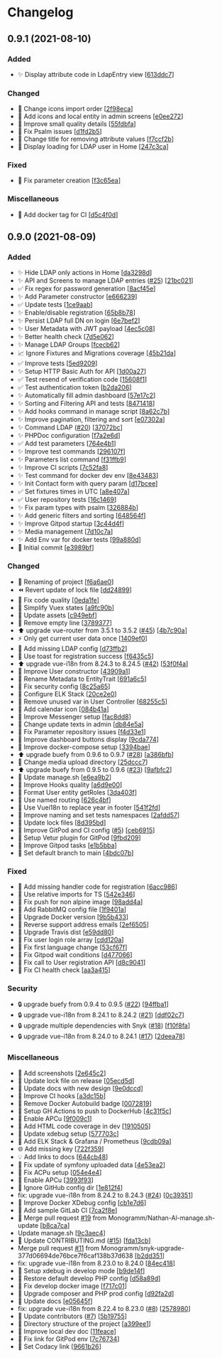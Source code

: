 # Changelog

<a name="0.9.1"></a>

## 0.9.1 (2021-08-10)

### Added

*   ✨ Display attribute code in LdapEntry view \[[613ddc7](https://github.com/Monogramm/ldap-all-for-one-manager/commit/613ddc7cb578594d89db4eede203e0709ea2b668)]

### Changed

*   🎨 Change icons import order \[[2f98eca](https://github.com/Monogramm/ldap-all-for-one-manager/commit/2f98ecad9430fc3e1bfddae401637a82ac2aa145)]
*   💄 Add icons and local entity in admin screens \[[e0ee272](https://github.com/Monogramm/ldap-all-for-one-manager/commit/e0ee27296cebfd1ed9162720e8ff663e4f3b9cf1)]
*   🎨 Improve small quality details \[[55fdbfa](https://github.com/Monogramm/ldap-all-for-one-manager/commit/55fdbfa4aeb0e582c5272e8f60f278739d88977b)]
*   🎨 Fix Psalm issues \[[d1fd2b5](https://github.com/Monogramm/ldap-all-for-one-manager/commit/d1fd2b5c0990da6eadc08feb6e38a69feb2cdbff)]
*   💬 Change title for removing attribute values \[[f7ccf2b](https://github.com/Monogramm/ldap-all-for-one-manager/commit/f7ccf2ba5cccae069d74f9687c9d3d8c2a088ea6)]
*   💄 Display loading for LDAP user in Home \[[247c3ca](https://github.com/Monogramm/ldap-all-for-one-manager/commit/247c3ca2ddb149f31ff531dcc1a38579f22023fe)]

### Fixed

*   🐛 Fix parameter creation \[[f3c65ea](https://github.com/Monogramm/ldap-all-for-one-manager/commit/f3c65eabae56201d32adbd59dd0c0ef15ac5313b)]

### Miscellaneous

*   👷 Add docker tag for CI \[[d5c4f0d](https://github.com/Monogramm/ldap-all-for-one-manager/commit/d5c4f0df9b77620fcb97999b3871c379bbb78b87)]

<a name="0.9.0"></a>

## 0.9.0 (2021-08-09)

### Added

*   ✨ Hide LDAP only actions in Home \[[da3298d](https://github.com/Monogramm/ldap-all-for-one-manager/commit/da3298d40b6223a88d1d3dfc7d39fe025674e8f9)]
*   ✨ API and Screens to manage LDAP entries ([#25](https://github.com/Monogramm/ldap-all-for-one-manager/issues/25)) \[[21bc021](https://github.com/Monogramm/ldap-all-for-one-manager/commit/21bc02182974506b5bd9529ae19334be7e7dfc72)]
*   ✅ Fix regex for password generation \[[8acf45e](https://github.com/Monogramm/ldap-all-for-one-manager/commit/8acf45ee0a9c414eccb27458a3b6b22c46207810)]
*   ✨ Add Parameter constructor \[[e666239](https://github.com/Monogramm/ldap-all-for-one-manager/commit/e666239d1b001dd3a9d37c073e6af323316b7eef)]
*   ✅ Update tests \[[1ce9aab](https://github.com/Monogramm/ldap-all-for-one-manager/commit/1ce9aab3b7e6199dd232d373a65926894d948c44)]
*   ✨ Enable/disable registration \[[65b8b78](https://github.com/Monogramm/ldap-all-for-one-manager/commit/65b8b78765b41de2885c8dc765a1b19c75509315)]
*   ✨ Persist LDAP full DN on login \[[6e7bef2](https://github.com/Monogramm/ldap-all-for-one-manager/commit/6e7bef299e754a6d77087c4ed99c39b60f5b8ada)]
*   ✨ User Metadata with JWT payload \[[4ec5c08](https://github.com/Monogramm/ldap-all-for-one-manager/commit/4ec5c0863350a6717888b51e2616d6aff9cf5e65)]
*   ✨ Better health check \[[7d5e062](https://github.com/Monogramm/ldap-all-for-one-manager/commit/7d5e062fa4bf8ac6b4090a95b773feed9aa289e6)]
*   ✨ Manage LDAP Groups \[[fcecb62](https://github.com/Monogramm/ldap-all-for-one-manager/commit/fcecb629e768e7b489581c9dc95278c936408e0b)]
*   📈 Ignore Fixtures and Migrations coverage \[[45b21da](https://github.com/Monogramm/ldap-all-for-one-manager/commit/45b21da9d1ffb14603cb2e618bc953dde7010b93)]
*   ✅ Improve tests \[[5ed9209](https://github.com/Monogramm/ldap-all-for-one-manager/commit/5ed9209031277013de191e7279897cb7b7bfe649)]
*   ✨ Setup HTTP Basic Auth for API \[[1d00a27](https://github.com/Monogramm/ldap-all-for-one-manager/commit/1d00a2777b9a29c2c9ef519716e089f3cbce120f)]
*   ✅ Test resend of verification code \[[15608f1](https://github.com/Monogramm/ldap-all-for-one-manager/commit/15608f1a6036b4aca23261c4ab984a37deb7f73a)]
*   ✅ Test authentication token \[[b2da206](https://github.com/Monogramm/ldap-all-for-one-manager/commit/b2da2062956c663d6c15d772a3b96204483b3c85)]
*   ✨ Automatically fill admin dashboard \[[57e17c2](https://github.com/Monogramm/ldap-all-for-one-manager/commit/57e17c2110178213ec6102637aab83254f73990c)]
*   ✨ Sorting and Filtering API and tests \[[8471418](https://github.com/Monogramm/ldap-all-for-one-manager/commit/8471418503665a93fa5793eaaedb46cff7079eb0)]
*   ✨ Add hooks command in manage script \[[8a62c7b](https://github.com/Monogramm/ldap-all-for-one-manager/commit/8a62c7b785eed4e4a99d5fa71e91577c0e9fe236)]
*   ✨ Improve pagination, filtering and sort \[[e07302a](https://github.com/Monogramm/ldap-all-for-one-manager/commit/e07302a5d88ace77cac7180c2cb418adff03f2e7)]
*   ✨ Command LDAP ([#20](https://github.com/Monogramm/ldap-all-for-one-manager/issues/20)) \[[37072bc](https://github.com/Monogramm/ldap-all-for-one-manager/commit/37072bc0bfa5a958582d3dbf1088c003ef02cb09)]
*   ✨ PHPDoc configuration \[[f7a2e6d](https://github.com/Monogramm/ldap-all-for-one-manager/commit/f7a2e6d165733e86475cbe09edd37bfa8fbe4076)]
*   ✅ Add test parameters \[[764e4b1](https://github.com/Monogramm/ldap-all-for-one-manager/commit/764e4b181b6faae4fcdbc836ccad2a5e373484f4)]
*   ✨ Improve test commands \[[296107f](https://github.com/Monogramm/ldap-all-for-one-manager/commit/296107f1b26c6716993dddcbf951eac7b5ac9822)]
*   ✨ Parameters list command \[[f31ffb9](https://github.com/Monogramm/ldap-all-for-one-manager/commit/f31ffb9aa1dbd1f637d46bcbe928826f4f829bb8)]
*   ✨ Improve CI scripts \[[7c52fa8](https://github.com/Monogramm/ldap-all-for-one-manager/commit/7c52fa825d38fc8c855918d33945f6a301b32c36)]
*   ✨ Test command for docker dev env \[[8e43483](https://github.com/Monogramm/ldap-all-for-one-manager/commit/8e43483963ed97b69fff3a704d4426f4610b5d9a)]
*   ✨ Init Contact form with query param \[[d17bcee](https://github.com/Monogramm/ldap-all-for-one-manager/commit/d17bcee8d982f43e3b14ffecf440c0b2533434b7)]
*   ✅ Set fixtures times in UTC \[[a8e407a](https://github.com/Monogramm/ldap-all-for-one-manager/commit/a8e407a95a1c3cfed8a31e03209ef0e3b4b9b49d)]
*   ✅ User repository tests \[[16c1469](https://github.com/Monogramm/ldap-all-for-one-manager/commit/16c14692a6ccb3cf7cce6a7fd1731763ea0a0916)]
*   ✨ Fix param types with psalm \[[326884b](https://github.com/Monogramm/ldap-all-for-one-manager/commit/326884b71a9e89ac51a9d967e430ab5779d780e3)]
*   ✨ Add generic filters and sorting \[[648564f](https://github.com/Monogramm/ldap-all-for-one-manager/commit/648564f7a073245b3ca18a4745adf5355b026a8d)]
*   ✨ Improve Gitpod startup \[[3c44d4f](https://github.com/Monogramm/ldap-all-for-one-manager/commit/3c44d4f8d2311b02143bedc22285b7ed153bdcf5)]
*   ✨ Media management \[[7d10c7a](https://github.com/Monogramm/ldap-all-for-one-manager/commit/7d10c7ac48693250d0c2f9e5dda4e2a232a00b33)]
*   ✨ Add Env var for docker tests \[[99a880d](https://github.com/Monogramm/ldap-all-for-one-manager/commit/99a880d879813575451bd1c67e8fbc4fd228c41f)]
*   🎉 Initial commit \[[e3989bf](https://github.com/Monogramm/ldap-all-for-one-manager/commit/e3989bf27270e99f0f49689e545852d1a94bf6d8)]

### Changed

*   🚚 Renaming of project \[[f6a6ae0](https://github.com/Monogramm/ldap-all-for-one-manager/commit/f6a6ae0fa22cb0f35ce2abe722a217192eeaa1a5)]
*   ⏪ Revert update of lock file \[[dd24899](https://github.com/Monogramm/ldap-all-for-one-manager/commit/dd248994ce4ab65ff6ff66b662bd98af45eee71a)]
*   🎨 Fix code quality \[[0eda1fe](https://github.com/Monogramm/ldap-all-for-one-manager/commit/0eda1fe52fb93c7428ebf461f06f24fbf59ec9a4)]
*   🎨 Simplify Vuex states \[[a9fc90b](https://github.com/Monogramm/ldap-all-for-one-manager/commit/a9fc90b1d3a6a47e3644dabae2afe3f25d74cfc0)]
*   🍱 Update assets \[[c949ebf](https://github.com/Monogramm/ldap-all-for-one-manager/commit/c949ebfa76dbfa10226fddf586ae23e56beb5a6b)]
*   🎨 Remove empty line \[[3789377](https://github.com/Monogramm/ldap-all-for-one-manager/commit/37893779ad48ac4fdb51a7aa86cac34f5fda6ca2)]
*   ⬆️ upgrade vue-router from 3.5.1 to 3.5.2 ([#45](https://github.com/Monogramm/ldap-all-for-one-manager/issues/45)) \[[4b7c90a](https://github.com/Monogramm/ldap-all-for-one-manager/commit/4b7c90a5f610331108bb6aa537a9d92d15cd0a2f)]
*   ⚡ Only get current user data once \[[1409ef0](https://github.com/Monogramm/ldap-all-for-one-manager/commit/1409ef05f8adc85cb4feeb57e916da354b765cef)]
*   🔧 Add missing LDAP config \[[d73ffb2](https://github.com/Monogramm/ldap-all-for-one-manager/commit/d73ffb2d81272b3bf7f78168595846cfbaf2ec09)]
*   💄 Use toast for registration success \[[f6435c5](https://github.com/Monogramm/ldap-all-for-one-manager/commit/f6435c53648ffcd545a01ac92879ffcb69fd2571)]
*   ⬆️ upgrade vue-i18n from 8.24.3 to 8.24.5 ([#42](https://github.com/Monogramm/ldap-all-for-one-manager/issues/42)) \[[53f0f4a](https://github.com/Monogramm/ldap-all-for-one-manager/commit/53f0f4aa528094fab8575f3256716e73bdba1bac)]
*   🎨 Improve User constructor \[[43909a1](https://github.com/Monogramm/ldap-all-for-one-manager/commit/43909a1af479fa69663d33a13bf46c346d8567ac)]
*   🚚 Rename Metadata to EntityTrait \[[691a6c5](https://github.com/Monogramm/ldap-all-for-one-manager/commit/691a6c5b1e0184a60d70ebfad032dab29880d7a4)]
*   🔧 Fix security config \[[8c25a65](https://github.com/Monogramm/ldap-all-for-one-manager/commit/8c25a65cf56b0f78a4e009c528c3d3969bf3704b)]
*   🔧 Configure ELK Stack \[[20ce2e0](https://github.com/Monogramm/ldap-all-for-one-manager/commit/20ce2e0c599d7ab38d106c128db94248f3d770a9)]
*   🎨 Remove unused var in User Controller \[[68255c5](https://github.com/Monogramm/ldap-all-for-one-manager/commit/68255c5f1c9c653753ca8716c19b7e24ee9b41e2)]
*   🍱 Add calendar icon \[[084b41a](https://github.com/Monogramm/ldap-all-for-one-manager/commit/084b41aa88fb87ac56d566179fa628dd04b25832)]
*   🎨 Improve Messenger setup \[[fac8dd8](https://github.com/Monogramm/ldap-all-for-one-manager/commit/fac8dd8979f97fb165973fe4d10696047ceee6da)]
*   💬 Change update texts in admin \[[db84e5a](https://github.com/Monogramm/ldap-all-for-one-manager/commit/db84e5aa59729ca55c736a80e530f8a379cb3da2)]
*   🎨 Fix Parameter repository issues \[[f4d33e1](https://github.com/Monogramm/ldap-all-for-one-manager/commit/f4d33e19c224155d6fa091573d50462f46ca7746)]
*   💄 Improve dashboard buttons display \[[9cda774](https://github.com/Monogramm/ldap-all-for-one-manager/commit/9cda774fb173ec2e03d02710dee46107a5df2878)]
*   🎨 Improve docker-compose setup \[[3394bae](https://github.com/Monogramm/ldap-all-for-one-manager/commit/3394baecd9e042a3b659146a3004c861ee0b276d)]
*   ⬆️ upgrade buefy from 0.9.6 to 0.9.7 ([#28](https://github.com/Monogramm/ldap-all-for-one-manager/issues/28)) \[[a386bfb](https://github.com/Monogramm/ldap-all-for-one-manager/commit/a386bfbe99e8d6e5e05c8dc788b980dd7ebd416e)]
*   🔧 Change media upload directory \[[25dccc7](https://github.com/Monogramm/ldap-all-for-one-manager/commit/25dccc7fdd1affb1b4dc42519c391fa3e3a71926)]
*   ⬆️ upgrade buefy from 0.9.5 to 0.9.6 ([#23](https://github.com/Monogramm/ldap-all-for-one-manager/issues/23)) \[[9afbfc2](https://github.com/Monogramm/ldap-all-for-one-manager/commit/9afbfc2e1dabe72264b9fbcb5081e262ab4cf2f8)]
*   🎨 Update manage.sh \[[e6ea9b2](https://github.com/Monogramm/ldap-all-for-one-manager/commit/e6ea9b205e3778619230747bfbdb6ae4f37add3f)]
*   🎨 Improve Hooks quality \[[a6d9e00](https://github.com/Monogramm/ldap-all-for-one-manager/commit/a6d9e00d518fe5b12669be8b33597f7b36c9d07f)]
*   🎨 Format User entity getRoles \[[3da403f](https://github.com/Monogramm/ldap-all-for-one-manager/commit/3da403f9b2f688e05ef61a830b287d0512b99ac2)]
*   🎨 Use named routing \[[626c4bf](https://github.com/Monogramm/ldap-all-for-one-manager/commit/626c4bf319fbf131e7ec766ceef7fe27c493cf4c)]
*   🎨 Use Vuei18n to replace year in footer \[[541f2fd](https://github.com/Monogramm/ldap-all-for-one-manager/commit/541f2fd95fa943230e450f6c30205fc9c258d20e)]
*   🎨 Improve naming and set tests namespaces \[[2afdd57](https://github.com/Monogramm/ldap-all-for-one-manager/commit/2afdd577d9075660dfafc6615933a47ab47aad2c)]
*   🔧 Update lock files \[[8d395bd](https://github.com/Monogramm/ldap-all-for-one-manager/commit/8d395bd37d98f595116f1d6e5ad073d1d2c61f82)]
*   🔧 Improve GitPod and CI config ([#5](https://github.com/Monogramm/ldap-all-for-one-manager/issues/5)) \[[ceb6915](https://github.com/Monogramm/ldap-all-for-one-manager/commit/ceb6915c3de18f2c6ddf49a8986095e3e5dd987f)]
*   🔧 Setup Vetur plugin for GitPod \[[9fbd209](https://github.com/Monogramm/ldap-all-for-one-manager/commit/9fbd2092a2e6c4bd5a8cccf2c9e0c6d0274c574d)]
*   🔧 Improve Gitpod tasks \[[e1b5bba](https://github.com/Monogramm/ldap-all-for-one-manager/commit/e1b5bba03138a6a990aeba3a9bc47cf44a6436ca)]
*   🔧 Set default branch to main \[[4bdc07b](https://github.com/Monogramm/ldap-all-for-one-manager/commit/4bdc07bb5d52d435f1487c132d3d521c1e80ce1f)]

### Fixed

*   🐛 Add missing handler code for registration \[[6acc986](https://github.com/Monogramm/ldap-all-for-one-manager/commit/6acc986638eb42bc0f825a1764e04e1e3f68398c)]
*   🐛 Use relative imports for TS \[[542e346](https://github.com/Monogramm/ldap-all-for-one-manager/commit/542e3461825f9be596b7a544eaa36bda030a38d3)]
*   💚 Fix push for non alpine image \[[98add4a](https://github.com/Monogramm/ldap-all-for-one-manager/commit/98add4a168f51f27c32084cd7e19c17bc65cd533)]
*   💚 Add RabbitMQ config file \[[1f9401a](https://github.com/Monogramm/ldap-all-for-one-manager/commit/1f9401aae962f752cca720f3bafdd64bdc22669b)]
*   💚 Upgrade Docker version \[[9b5b433](https://github.com/Monogramm/ldap-all-for-one-manager/commit/9b5b4332a26ae2296fa207984b48886a09806a39)]
*   🐛 Reverse support address emails \[[2ef6505](https://github.com/Monogramm/ldap-all-for-one-manager/commit/2ef65051820466bf91efba66b012307c735b5801)]
*   💚 Upgrade Travis dist \[[e59dd80](https://github.com/Monogramm/ldap-all-for-one-manager/commit/e59dd80bb8f86dc3c27d2e1bfb90892d3b61364a)]
*   🐛 Fix user login role array \[[cdd120a](https://github.com/Monogramm/ldap-all-for-one-manager/commit/cdd120a9ec75d623ddf51df0d0a519bbf2b7e71c)]
*   🐛 Fix first language change \[[53cf67f](https://github.com/Monogramm/ldap-all-for-one-manager/commit/53cf67fdd1528ff9f22e73d4807adf942527a8ec)]
*   🐛 Fix Gitpod wait conditions \[[d477066](https://github.com/Monogramm/ldap-all-for-one-manager/commit/d47706663c3884af884bd5ad029a649d419439cb)]
*   🐛 Fix call to User registration API \[[d8c9041](https://github.com/Monogramm/ldap-all-for-one-manager/commit/d8c9041c4fcefdd0f07dbf0aa4943ac3ff5803bf)]
*   💚 Fix CI health check \[[aa3a415](https://github.com/Monogramm/ldap-all-for-one-manager/commit/aa3a4156776c1c37b081c1a816630aef9541b6c9)]

### Security

*   🔒 upgrade buefy from 0.9.4 to 0.9.5 ([#22](https://github.com/Monogramm/ldap-all-for-one-manager/issues/22)) \[[94ffba1](https://github.com/Monogramm/ldap-all-for-one-manager/commit/94ffba10a948632dfc0723d3976addbf581ab60b)]
*   🔒 upgrade vue-i18n from 8.24.1 to 8.24.2 ([#21](https://github.com/Monogramm/ldap-all-for-one-manager/issues/21)) \[[ddf02c7](https://github.com/Monogramm/ldap-all-for-one-manager/commit/ddf02c7edcaea2b5e92cee46640498636b0cf40e)]
*   🔒 upgrade multiple dependencies with Snyk ([#18](https://github.com/Monogramm/ldap-all-for-one-manager/issues/18)) \[[f10f8fa](https://github.com/Monogramm/ldap-all-for-one-manager/commit/f10f8fa781e9d545772769e9d558dfab04403336)]
*   🔒 upgrade vue-i18n from 8.24.0 to 8.24.1 ([#17](https://github.com/Monogramm/ldap-all-for-one-manager/issues/17)) \[[2deea78](https://github.com/Monogramm/ldap-all-for-one-manager/commit/2deea78abe687287d5335659a9e3f0cca86c7172)]

### Miscellaneous

*   📝 Add screenshots \[[2e645c2](https://github.com/Monogramm/ldap-all-for-one-manager/commit/2e645c228a94b6973de51f623bfdcd0353eea9c3)]
*   🔨 Update lock file on release \[[05ecd5d](https://github.com/Monogramm/ldap-all-for-one-manager/commit/05ecd5dfbef62e92d4c9ec017110a37c6850d143)]
*   📝 Update docs with new design \[[9e0dccd](https://github.com/Monogramm/ldap-all-for-one-manager/commit/9e0dccdf766558444526f61cb5727c33e7637e07)]
*   👷 Improve CI hooks \[[a3dc15b](https://github.com/Monogramm/ldap-all-for-one-manager/commit/a3dc15b71e9ce64d082ef3a3edc5f0091ca7b4d5)]
*   📝 Remove Docker Autobuild badge \[[0072819](https://github.com/Monogramm/ldap-all-for-one-manager/commit/00728193644c9f5948ef26f4b6eb334a3c803a68)]
*   👷 Setup GH Actions to push to DockerHub \[[4c31f5c](https://github.com/Monogramm/ldap-all-for-one-manager/commit/4c31f5c0e3cb1fc1d72516c709df50d81e19688e)]
*   🐳 Enable APCu \[[9f009c1](https://github.com/Monogramm/ldap-all-for-one-manager/commit/9f009c19e96e5dee32e0666982fd3a018ce0e3c3)]
*   🔨 Add HTML code coverage in dev \[[1910505](https://github.com/Monogramm/ldap-all-for-one-manager/commit/19105058c2d3d8f295506695dfec32f01fecc245)]
*   🔨 Update xdebug setup \[[577703c](https://github.com/Monogramm/ldap-all-for-one-manager/commit/577703cc56ee49c3157797167d5f77549df6ce5d)]
*   🐳 Add ELK Stack & Grafana / Prometheus \[[9cdb09a](https://github.com/Monogramm/ldap-all-for-one-manager/commit/9cdb09a7deb72f7d3befff6da44b38cc8cd05141)]
*   🌐 Add missing key \[[722f359](https://github.com/Monogramm/ldap-all-for-one-manager/commit/722f359a5f008563d13d1bbd1cbc01ee4a0e7809)]
*   💡 Add links to docs \[[644cb48](https://github.com/Monogramm/ldap-all-for-one-manager/commit/644cb48a7ce463a7fed53fa040d5a9d8bc060d5c)]
*   🐳 Fix update of symfony uploaded data \[[4e53ea2](https://github.com/Monogramm/ldap-all-for-one-manager/commit/4e53ea281f86eb2b0318305a55964d22137c3918)]
*   🐳 Fix ACPu setup \[[054e4e4](https://github.com/Monogramm/ldap-all-for-one-manager/commit/054e4e44e114c46e0efc4a853356d284e6db1bf3)]
*   🐳 Enable APCu \[[3993f93](https://github.com/Monogramm/ldap-all-for-one-manager/commit/3993f93e7127d93c5d72b4a1789950c9bbbe0823)]
*   🐳 Ignore GitHub config dir \[[1e812f4](https://github.com/Monogramm/ldap-all-for-one-manager/commit/1e812f41b4a39cefa07d325f7c011c43721c07d7)]
*   fix: upgrade vue-i18n from 8.24.2 to 8.24.3 ([#24](https://github.com/Monogramm/ldap-all-for-one-manager/issues/24)) \[[0c39351](https://github.com/Monogramm/ldap-all-for-one-manager/commit/0c393513ce3dea758499ad02f0b655ea9443baf7)]
*   🐳 Improve Docker XDebug config \[[cb1e7d6](https://github.com/Monogramm/ldap-all-for-one-manager/commit/cb1e7d63e44c051f26cb645f2889babd1ba9694f)]
*   👷 Add sample GitLab CI \[[7ca2f8e](https://github.com/Monogramm/ldap-all-for-one-manager/commit/7ca2f8e8a50dc8d9322301c46aacd486f938afe2)]
*   🔀 Merge pull request [#19](https://github.com/Monogramm/ldap-all-for-one-manager/issues/19) from Monogramm/Nathan-Al-manage.sh-update \[[b8ca7ca](https://github.com/Monogramm/ldap-all-for-one-manager/commit/b8ca7caa70b13ff6e2ce381438b1844d8d8540bb)]
*   Update manage.sh \[[9c3aec4](https://github.com/Monogramm/ldap-all-for-one-manager/commit/9c3aec4a5cff1cf831cf17580dc9b2e3a9f63650)]
*   📝 Update CONTRIBUTING.md ([#15](https://github.com/Monogramm/ldap-all-for-one-manager/issues/15)) \[[fda13cb](https://github.com/Monogramm/ldap-all-for-one-manager/commit/fda13cb8895da3193a2275104d375ac144840946)]
*   Merge pull request [#11](https://github.com/Monogramm/ldap-all-for-one-manager/issues/11) from Monogramm/snyk-upgrade-377d06694de76bce7f6caf138b37d638 \[[b2dd351](https://github.com/Monogramm/ldap-all-for-one-manager/commit/b2dd351f82f6d83db85bdfc7bcbbb1af9f2455a7)]
*   fix: upgrade vue-i18n from 8.23.0 to 8.24.0 \[[84ec418](https://github.com/Monogramm/ldap-all-for-one-manager/commit/84ec418710b6a26a0edd77705c137816bfe107d2)]
*   🐳 Setup xdebug in develop mode \[[b9de14f](https://github.com/Monogramm/ldap-all-for-one-manager/commit/b9de14f54e41d4c5d5151bedb28c8957f93c94a9)]
*   🐳 Restore default develop PHP config \[[d58a89d](https://github.com/Monogramm/ldap-all-for-one-manager/commit/d58a89d202bed4fbc89d79fbac1b6c16a454fd00)]
*   🐳 Fix develop docker image \[[f717c01](https://github.com/Monogramm/ldap-all-for-one-manager/commit/f717c0110acfb3719d7aa2cc363de0a63a996ad0)]
*   🐳 Upgrade composer and PHP prod config \[[d92fa2d](https://github.com/Monogramm/ldap-all-for-one-manager/commit/d92fa2dd724ac9f812cbe51ba254dc3828bdae29)]
*   📝 Update docs \[[e05645f](https://github.com/Monogramm/ldap-all-for-one-manager/commit/e05645f22b63dd7d451dff16b7f516e7fae0c712)]
*   fix: upgrade vue-i18n from 8.22.4 to 8.23.0 ([#8](https://github.com/Monogramm/ldap-all-for-one-manager/issues/8)) \[[2578980](https://github.com/Monogramm/ldap-all-for-one-manager/commit/2578980a01a078058b2eebee1f88cfa5f2d6c409)]
*   📝 Update contributors ([#7](https://github.com/Monogramm/ldap-all-for-one-manager/issues/7)) \[[5b19755](https://github.com/Monogramm/ldap-all-for-one-manager/commit/5b19755015a972b283a2305c74a713d6bdf4f08a)]
*   📝 Directory structure of the project \[[a399ee1](https://github.com/Monogramm/ldap-all-for-one-manager/commit/a399ee153d2309b10d8106a21dcffcc955f63bad)]
*   📝 Improve local dev doc \[[11feace](https://github.com/Monogramm/ldap-all-for-one-manager/commit/11feace9e753bfd49944326b2e00413708698a04)]
*   📝 Fix link for GitPod env \[[7c76734](https://github.com/Monogramm/ldap-all-for-one-manager/commit/7c767342ee26e9d5f04874d379d6fe51882c0f6b)]
*   📝 Set Codacy link \[[9661b26](https://github.com/Monogramm/ldap-all-for-one-manager/commit/9661b2669c37e34855ee4b796fe0db50937db788)]
